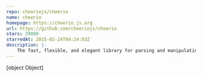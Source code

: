 ```yaml
---
repo: cheeriojs/cheerio
name: cheerio
homepage: https://cheerio.js.org
url: https://github.com/cheeriojs/cheerio
stars: 29098
starredAt: 2015-02-24T04:24:03Z
description: |-
    The fast, flexible, and elegant library for parsing and manipulating HTML and XML.
---
```


[object Object]
